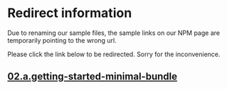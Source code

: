 # Redirect information

Due to renaming our sample files, the sample links on our NPM page are temporarily pointing to the wrong url. 

Please click the link below to be redirected. Sorry for the inconvenience.

## [02.a.getting-started-minimal-bundle](./../../02.a.getting-started-minimal-bundle/README.md)